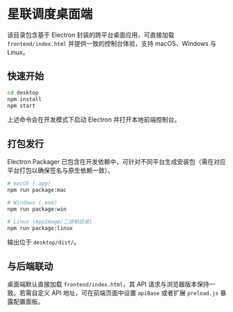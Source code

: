 # 星联调度桌面端

该目录包含基于 Electron 封装的跨平台桌面应用，可直接加载 `frontend/index.html` 并提供一致的控制台体验，支持 macOS、Windows 与 Linux。

## 快速开始

```bash
cd desktop
npm install
npm start
```

上述命令会在开发模式下启动 Electron 并打开本地前端控制台。

## 打包发行

Electron Packager 已包含在开发依赖中，可针对不同平台生成安装包（需在对应平台打包以确保签名与原生依赖一致）。

```bash
# macOS (.app)
npm run package:mac

# Windows (.exe)
npm run package:win

# Linux (AppImage/二进制目录)
npm run package:linux
```

输出位于 `desktop/dist/`。

## 与后端联动

桌面端默认直接加载 `frontend/index.html`，其 API 请求与浏览器版本保持一致。若需自定义 API 地址，可在前端页面中设置 `apiBase` 或者扩展 `preload.js` 暴露配置面板。
